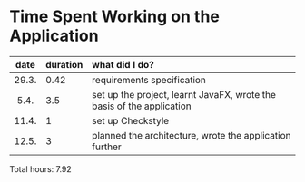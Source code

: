 # Time Spent Working on the Application

| date  | duration | what did I do? |
| :----:|:---------| :-----|
| 29.3. | 0.42     | requirements specification |
| 5.4.  | 3.5      | set up the project, learnt JavaFX, wrote the basis of the application |
| 11.4. | 1        | set up Checkstyle |
| 12.5. | 3        | planned the architecture, wrote the application further |

Total hours: 7.92
